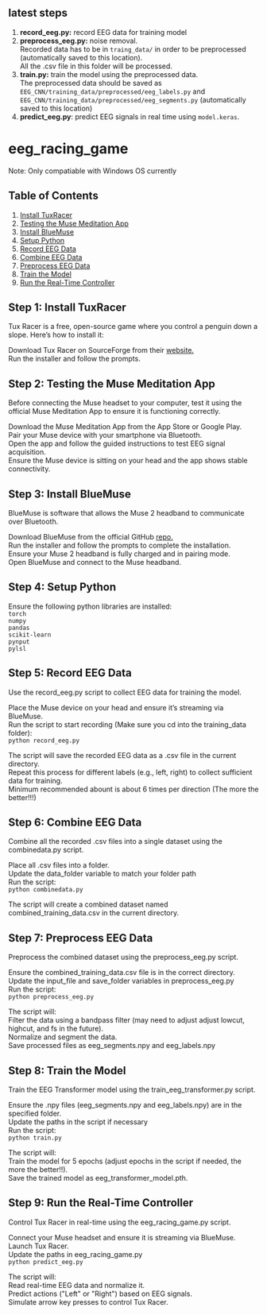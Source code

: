 ## latest steps
1. __record_eeg.py:__ record EEG data for training model
2. __preprocess_eeg.py:__ noise removal.
   <br>Recorded data has to be in ```traing_data/``` in order to be preprocessed (automatically saved to this location).
   <br>All the .csv file in this folder will be processed.
4. __train.py:__ train the model using the preprocessed data.
   <br>The preprocessed data should be saved as ```EEG_CNN/training_data/preprocessed/eeg_labels.py``` and ```EEG_CNN/training_data/preprocessed/eeg_segments.py``` (automatically saved to this location)
5. __predict_eeg.py__: predict EEG signals in real time using ```model.keras```.

# eeg_racing_game
Note: Only compatiable with Windows OS currently

## Table of Contents
1. [Install TuxRacer](#step-1-install-tuxracer)
2. [Testing the Muse Meditation App](#step-2-testing-the-muse-meditation-app)
3. [Install BlueMuse](#step-3-install-bluemuse)
4. [Setup Python](#step-4-setup-python)
5. [Record EEG Data](#step-5-record-eeg-data)
6. [Combine EEG Data](#step-6-combine-eeg-data)
7. [Preprocess EEG Data](#step-7-preprocess-eeg-data)
8. [Train the Model](#step-8-train-the-model)
9. [Run the Real-Time Controller](#step-9-run-the-real-time-controller)


## Step 1: Install TuxRacer
Tux Racer is a free, open-source game where you control a penguin down a slope. Here’s how to install it:

Download Tux Racer on SourceForge from their [website.](https://tuxracer.sourceforge.net/download.html#Windows)\
Run the installer and follow the prompts.

## Step 2: Testing the Muse Meditation App

Before connecting the Muse headset to your computer, test it using the official Muse Meditation App to ensure it is functioning correctly.

Download the Muse Meditation App from the App Store or Google Play.\
Pair your Muse device with your smartphone via Bluetooth.\
Open the app and follow the guided instructions to test EEG signal acquisition.\
Ensure the Muse device is sitting on your head and the app shows stable connectivity.


## Step 3: Install BlueMuse

BlueMuse is software that allows the Muse 2 headband to communicate over Bluetooth.

Download BlueMuse from the official GitHub [repo.](https://github.com/kowalej/BlueMuse)\
Run the installer and follow the prompts to complete the installation.\
Ensure your Muse 2 headband is fully charged and in pairing mode.\
Open BlueMuse and connect to the Muse headband.

## Step 4: Setup Python 

Ensure the following python libraries are installed:\
```torch```\
```numpy```\
```pandas```\
```scikit-learn```\
```pynput```\
```pylsl```

## Step 5: Record EEG Data

Use the record_eeg.py script to collect EEG data for training the model.

Place the Muse device on your head and ensure it’s streaming via BlueMuse.\
Run the script to start recording (Make sure you cd into the training_data folder):\
```python record_eeg.py```

The script will save the recorded EEG data as a .csv file in the current directory.\
Repeat this process for different labels (e.g., left, right) to collect sufficient data for training.\
Minimum recommended abount is about 6 times per direction (The more the better!!!)

## Step 6: Combine EEG Data

Combine all the recorded .csv files into a single dataset using the combinedata.py script.

Place all .csv files into a folder.\
Update the data_folder variable to match your folder path\
Run the script:\
```python combinedata.py```

The script will create a combined dataset named combined_training_data.csv in the current directory.

## Step 7: Preprocess EEG Data

Preprocess the combined dataset using the preprocess_eeg.py script.

Ensure the combined_training_data.csv file is in the correct directory.\
Update the input_file and save_folder variables in preprocess_eeg.py\
Run the script:\
```python preprocess_eeg.py```

The script will:\
Filter the data using a bandpass filter (may need to adjust adjust lowcut, highcut, and fs in the future).\
Normalize and segment the data.\
Save processed files as eeg_segments.npy and eeg_labels.npy

## Step 8: Train the Model

Train the EEG Transformer model using the train_eeg_transformer.py script.

Ensure the .npy files (eeg_segments.npy and eeg_labels.npy) are in the specified folder.\
Update the paths in the script if necessary\
Run the script:\
```python train.py```

The script will:\
Train the model for 5 epochs (adjust epochs in the script if needed, the more the better!!).\
Save the trained model as eeg_transformer_model.pth.

## Step 9: Run the Real-Time Controller

Control Tux Racer in real-time using the eeg_racing_game.py script.

Connect your Muse headset and ensure it is streaming via BlueMuse.\
Launch Tux Racer.\
Update the paths in eeg_racing_game.py\
```python predict_eeg.py```

The script will:\
Read real-time EEG data and normalize it.\
Predict actions ("Left" or "Right") based on EEG signals.\
Simulate arrow key presses to control Tux Racer.


